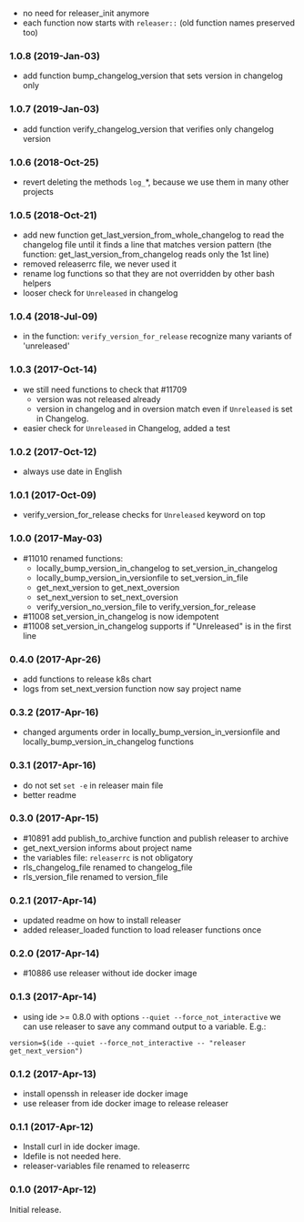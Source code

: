 * no need for releaser_init anymore
* each function now starts with `releaser::` (old function names preserved too)

### 1.0.8 (2019-Jan-03)

* add function bump_changelog_version that sets version in changelog only

### 1.0.7 (2019-Jan-03)

* add function verify_changelog_version that verifies only changelog version

### 1.0.6 (2018-Oct-25)

* revert deleting the methods `log_`\*, because we use them in many other projects

### 1.0.5 (2018-Oct-21)

* add new function get_last_version_from_whole_changelog to read the changelog
 file until it finds a line that matches version pattern (the function:
  get_last_version_from_changelog reads only the 1st line)
* removed releaserrc file, we never used it
* rename log functions so that they are not overridden by other bash helpers
* looser check for `Unreleased` in changelog

### 1.0.4 (2018-Jul-09)

* in the function: `verify_version_for_release` recognize many variants of 'unreleased'

### 1.0.3 (2017-Oct-14)

* we still need functions to check that #11709
   * version was not released already
   * version in changelog and in oversion match
even if `Unreleased` is set in Changelog.
* easier check for `Unreleased` in Changelog, added a test

### 1.0.2 (2017-Oct-12)

* always use date in English

### 1.0.1 (2017-Oct-09)

* verify_version_for_release checks for `Unreleased` keyword on top

### 1.0.0 (2017-May-03)

* \#11010 renamed functions:
   * locally_bump_version_in_changelog to set_version_in_changelog
   * locally_bump_version_in_versionfile to set_version_in_file
   * get_next_version to get_next_oversion
   * set_next_version to set_next_oversion
   * verify_version_no_version_file to verify_version_for_release
* \#11008 set_version_in_changelog is now idempotent
* \#11008 set_version_in_changelog supports if "Unreleased" is in the first line

### 0.4.0 (2017-Apr-26)

* add functions to release k8s chart
* logs from set_next_version function now say project name

### 0.3.2 (2017-Apr-16)

* changed arguments order in locally_bump_version_in_versionfile and
 locally_bump_version_in_changelog functions

### 0.3.1 (2017-Apr-16)

* do not set `set -e` in releaser main file
* better readme

### 0.3.0 (2017-Apr-15)

* \#10891 add publish_to_archive function and publish releaser to archive
* get_next_version informs about project name
* the variables file: `releaserrc` is not obligatory
* rls_changelog_file renamed to changelog_file
* rls_version_file renamed to version_file

### 0.2.1 (2017-Apr-14)

* updated readme on how to install releaser
* added releaser_loaded function to load releaser functions once

### 0.2.0 (2017-Apr-14)

* \#10886 use releaser without ide docker image

### 0.1.3 (2017-Apr-14)

* using ide >= 0.8.0 with options `--quiet --force_not_interactive` we can
 use releaser to save any command output to a variable. E.g.:
 ```
 version=$(ide --quiet --force_not_interactive -- "releaser get_next_version")
 ```

### 0.1.2 (2017-Apr-13)

* install openssh in releaser ide docker image
* use releaser from ide docker image to release releaser

### 0.1.1 (2017-Apr-12)

* Install curl in ide docker image.
* Idefile is not needed here.
* releaser-variables file renamed to releaserrc

### 0.1.0 (2017-Apr-12)

Initial release.
